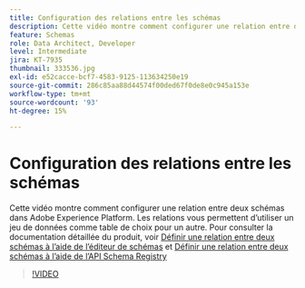 ```yaml
---
title: Configuration des relations entre les schémas
description: Cette vidéo montre comment configurer une relation entre deux schémas dans Adobe Experience Platform. Les relations vous permettent dʼutiliser un jeu de données en tant que table de recherche pour un autre.
feature: Schemas
role: Data Architect, Developer
level: Intermediate
jira: KT-7935
thumbnail: 333536.jpg
exl-id: e52cacce-bcf7-4583-9125-113634250e19
source-git-commit: 286c85aa88d44574f00ded67f0de8e0c945a153e
workflow-type: tm+mt
source-wordcount: '93'
ht-degree: 15%

---
```


# Configuration des relations entre les schémas

Cette vidéo montre comment configurer une relation entre deux schémas dans Adobe Experience Platform. Les relations vous permettent d’utiliser un jeu de données comme table de choix pour un autre. Pour consulter la documentation détaillée du produit, voir [Définir une relation entre deux schémas à l’aide de l’éditeur de schémas](https://experienceleague.adobe.com/docs/experience-platform/xdm/tutorials/relationship-ui.html?lang=fr) et [Définir une relation entre deux schémas à l’aide de l’API Schema Registry](https://experienceleague.adobe.com/docs/experience-platform/xdm/tutorials/relationship-api.html?lang=fr)

>[!VIDEO](https://video.tv.adobe.com/v/3413651?learn=on&enablevpops&captions=fre_fr)

